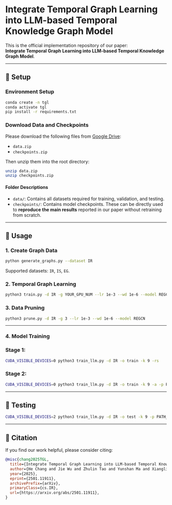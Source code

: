 # Integrate Temporal Graph Learning into LLM-based Temporal Knowledge Graph Model

This is the official implementation repository of our paper:  
**Integrate Temporal Graph Learning into LLM-based Temporal Knowledge Graph Model**.

---

## 🔧 Setup

### Environment Setup

```bash
conda create -n tgl
conda activate tgl
pip install -r requirements.txt
````

### Download Data and Checkpoints

Please download the following files from [Google Drive](https://drive.google.com/drive/folders/1d5KwMRyTR64_1olvyLJq4i8nMgNUEeoc?usp=sharing):

* `data.zip`
* `checkpoints.zip`

Then unzip them into the root directory:

```bash
unzip data.zip
unzip checkpoints.zip
```

#### Folder Descriptions

* `data/`: Contains all datasets required for training, validation, and testing.
* `checkpoints/`: Contains model checkpoints. These can be directly used to **reproduce the main results** reported in our paper without retraining from scratch.

---

## 🚀 Usage

### 1. Create Graph Data

```bash
python generate_graphs.py --dataset IR
```

Supported datasets: `IR`, `IS`, `EG`.

### 2. Temporal Graph Learning

```bash
python3 train.py -d IR -g YOUR_GPU_NUM --lr 1e-3 --wd 1e-6 --model REGCN
```

### 3. Data Pruning

```bash
python3 prune.py -d IR -g 3 --lr 1e-3 --wd 1e-6 --model REGCN
```

---

### 4.  Model Training 

### Stage 1: 

```bash
CUDA_VISIBLE_DEVICES=0 python3 train_llm.py -d IR -o train -k 9 -rs
```

### Stage 2: 

```bash
CUDA_VISIBLE_DEVICES=0 python3 train_llm.py -d IR -o train -k 9 -a -p PATH_TO_STAGE1_CHECKPOINTS
```

---

## 🧪 Testing

```bash
CUDA_VISIBLE_DEVICES=2 python3 train_llm.py -d IR -o test -k 9 -p PATH_TO_STAGE2_CHECKPOINTS
```

---

## 📄 Citation

If you find our work helpful, please consider citing:

```bibtex
@misc{chang2025TGL, 
  title={Integrate Temporal Graph Learning into LLM-based Temporal Knowledge Graph Model}, 
  author={He Chang and Jie Wu and Zhulin Tao and Yunshan Ma and Xianglin Huang and Tat-Seng Chua},
  year={2025},
  eprint={2501.11911},
  archivePrefix={arXiv},
  primaryClass={cs.IR},
  url={https://arxiv.org/abs/2501.11911},
}
```